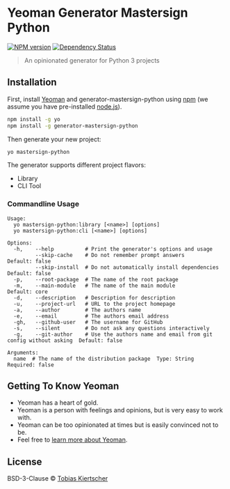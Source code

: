 # Yeoman Generator Mastersign Python

[![NPM version][npm-image]][npm-url]
[![Dependency Status][daviddm-image]][daviddm-url]
<!-- [![Build Status][travis-image]][travis-url] -->

> An opinionated generator for Python 3 projects

## Installation

First, install [Yeoman](http://yeoman.io) and generator-mastersign-python using [npm](https://www.npmjs.com/) (we assume you have pre-installed [node.js](https://nodejs.org/)).

```bash
npm install -g yo
npm install -g generator-mastersign-python
```

Then generate your new project:

```bash
yo mastersign-python
```

The generator supports different project flavors:

* Library
* CLI Tool

### Commandline Usage

```
Usage:
  yo mastersign-python:library [<name>] [options]
  yo mastersign-python:cli [<name>] [options]

Options:
  -h,    --help          # Print the generator's options and usage
         --skip-cache    # Do not remember prompt answers                                 Default: false
         --skip-install  # Do not automatically install dependencies                      Default: false
  -p,    --root-package  # The name of the root package
  -m,    --main-module   # The name of the main module                                    Default: core
  -d,    --description   # Description for description
  -u,    --project-url   # URL to the project homepage
  -a,    --author        # The authors name
  -e,    --email         # The authors email address
  -gh,   --github-user   # The username for GitHub
  -s,    --silent        # Do not ask any questions interactively
  -g,    --git-author    # Use the authors name and email from git config without asking  Default: false

Arguments:
  name  # The name of the distribution package  Type: String  Required: false
```

## Getting To Know Yeoman

 * Yeoman has a heart of gold.
 * Yeoman is a person with feelings and opinions, but is very easy to work with.
 * Yeoman can be too opinionated at times but is easily convinced not to be.
 * Feel free to [learn more about Yeoman](http://yeoman.io/).

## License

BSD-3-Clause © [Tobias Kiertscher](https://www.mastersign.de/)

[npm-image]: https://badge.fury.io/js/generator-mastersign-python.svg
[npm-url]: https://npmjs.org/package/generator-mastersign-python
[travis-image]: https://travis-ci.org/mastersign/generator-mastersign-python.svg?branch=master
[travis-url]: https://travis-ci.org/mastersign/generator-mastersign-python
[daviddm-image]: https://david-dm.org/mastersign/generator-mastersign-python.svg?theme=shields.io
[daviddm-url]: https://david-dm.org/mastersign/generator-mastersign-python
